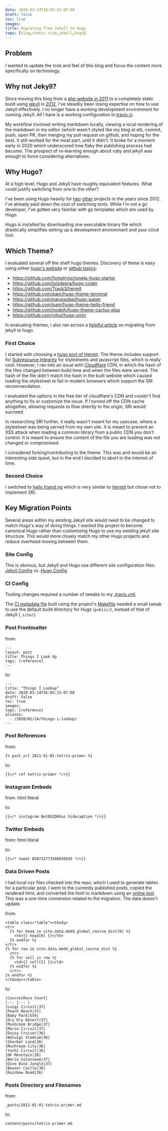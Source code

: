 ```yaml
---
date: 2020-03-14T16:03:13-07:00
draft: false
toc: true
images:
title: Migrating from Jekyll to Hugo
tags: [blog,static-site,jekyll,hugo]
---
```


## Problem

I wanted to update the look and feel of this blog and focus the content more specifically on technology.

## Why not Jekyll?

Since moving this blog from a [php website in 2011][1] to a completely static build using [jekyll][0] in [2012][2], I've steadily been losing expertise on how to use Jekyll effectively. I no longer have a working development environment for running Jekyll. All I have is a working configuration in [travis ci][3].

My workflow involved writing markdown locally, viewing a local rendering of the markdown in my editor (which wasn't styled like my blog at all), commit, push, open PR, then merging my pull request on github, and hoping for the best. It still worked for the most part, until it didn't. It broke for a moment early in 2020 which underscored how flaky the publishing process had become. The prospect of re-learning enough about ruby and jekyll was enough to force considering alternatives.

## Why Hugo?

At a high level, Hugo and Jekyll have roughly equivalent features. What could justify switching from one to the other?

I've been using Hugo heavily for [two][5] [other][6] projects in the years since 2012. I've already paid down the cost of switching tools. While I'm not a go developer, I've gotten very familiar with go templates which are used by Hugo.

Hugo is installed by downloading one executable binary file which drastically simplifies setting up a development environment and your ci/cd tool.

## Which Theme?

I evaluated several off the shelf hugo themes. Discovery of these is easy using either [hugo's website][7] or [github topics][8]:

- https://github.com/forestryio/novela-hugo-starter
- https://github.com/luizdepra/hugo-coder
- https://github.com/Track3/hermit
- https://github.com/panr/hugo-theme-terminal
- https://github.com/nanxiaobei/hugo-paper
- https://github.com/panr/hugo-theme-hello-friend
- https://github.com/nodejh/hugo-theme-cactus-plus
- https://github.com/yihui/hugo-xmin

In evaluating themes, i also ran across a [helpful article][9] on migrating from jekyll to hugo.

### First Choice

I started with choosing a [hugo port of Hermit][16]. The theme includes support for [Subresource Integrity][17] for stylesheets and javascript files, which is really cool. However, I ran into an issue with [Cloudflare][18] CDN, in which the hash of the files changed between build time and when the files were served. The hash of the file didn't match the hash in the built website which caused loading the stylesheet to fail in modern browsers which support the SRI recommendation.

I evaluated the options in the free tier of cloudflare's CDN and couldn't find anything to fix or customize the issue. If I turned off the CDN cache altogether, allowing requests to flow directly to the origin, SRI would succeed.

In researching SRI further, it really wasn't meant for my usecase, where a stylesheet was being served from my own site. It is meant to prevent an XSS attack when loading a common library from a public CDN you don't control. It is meant to ensure the content of the file you are loading was not changed or compromised.

I considered forking/contributing to the theme. This was and would be an interesting side quest, but in the end I decided to abort in the interest of time.

### Second Choice

I switched to [hello friend ng][19] which is very similar to [Hermit][16] but chose not to implement SRI.

## Key Migration Points

Several areas within my existing Jekyll site would need to be changed to match Hugo's way of doing things. I wanted the project to become canonical Hugo rather than customizing Hugo to use my existing jekyll site structure. This would more closely match my other Hugo projects and reduce overhead moving between them.

### Site Config

This is obvious, but Jekyll and Hugo use different site configuration files. [Jekyll Config][11] vs. [Hugo Config][12]

### CI Config

Tooling changes required a number of tweaks to my [.travis.yml][13].

The [CI metadata file][15] built using the project's [Makefile][14] needed a small tweak to use the default build directory for Hugo (`public/`), instead of that of Jekyll (`_site/`).

### Post Frontmatter

from:
```
---
layout: post
title: Things I Look Up
tags: [reference]
---
```

to:

```
---
title: "Things I Lookup"
date: 2020-02-14T16:03:13-07:00
draft: false
toc: true
images:
tags: [reference]
aliases:
  - /2020/02/14/things-i-lookup/
---
```

### Post References

from:
```
{% post_url 2011-01-01-tetris-primer %}
```

to:
```
{{</* ref tetris-primer */>}}
```


### Instagram Embeds

from: html literal

to:
```
{{</* instagram BelDGZQHVaz hidecaption */>}}
```

### Twitter Embeds

from: html literal

to:

```
{{</* tweet 858732773586030593 */>}}
```

### Data Driven Posts

I had local csv files checked into the repo, which I used to generate tables for a particular post. I went to the currently published posts, copied the rendered html, and converted the html to markdown using an [online tool][20]. This was a one-time conversion related to the migration. The data doesn't update.

from:

```
<table class="table"><tbody>
<tr>
  {% for head in site.data.mkdd_global_course_dist[0] %}
    <th>{{ head[0] }}</th>
  {% endfor %}
</tr>
{% for row in site.data.mkdd_global_course_dist %}
  <tr>
  {% for cell in row %}
    <td>{{ cell[1] }}</td>
  {% endfor %}
  </tr>
{% endfor %}
</tbody></table>
```

to:

```
|Course|Race Count|
|--- |--- |
|Luigi Circuit|37|
|Peach Beach|37|
|Baby Park|554|
|Dry Dry Desert|37|
|Mushroom Bridge|37|
|Mario Circuit|37|
|Daisy Cruiser|36|
|Waluigi Stadium|36|
|Sherbet Land|36|
|Mushroom City|36|
|Yoshi Circuit|36|
|DK Mountain|36|
|Wario Colosseum|37|
|Dino Dino Jungle|37|
|Bowser Castle|36|
|Rainbow Road|36|
```

### Posts Directory and Filenames

from:
```
_posts/2011-01-01-tetris-primer.md
```

to:
```
content/posts/tetris-primer.md
```

  [0]: https://jekyllrb.com/
  [1]: https://web.archive.org/web/20110704022905/http://tomhummel.com/
  [2]: https://github.com/tphummel/blog/commit/2f94eeee423ae2385f0628e3cad76100549f3bec
  [3]: https://travis-ci.com/
  [4]: https://gohugo.io
  [5]: https://github.com/lapsrun/laps.run
  [6]: https://github.com/tphummel/data.tomhummel.com
  [7]: https://themes.gohugo.io/
  [8]: https://github.com/topics/hugo-theme?o=desc&s=stars
  [9]: https://hugothemes.gitlab.io/mainroad/post/migrate-from-jekyll/
  [10]: https://github.com/lapsrun/laps.run/blob/master/bin/deploy-preview-site.sh
  [11]: https://github.com/tphummel/blog/commit/17b813c8c981d5915fecd5d207de2c264bde2fbb#diff-aeb42283af8ef8e9da40ededd3ae2ab2
  [12]: https://github.com/tphummel/blog/blob/1ad3d9e24449557e2f710faf1c8353bd30607b9e/config.toml
  [13]: https://github.com/tphummel/blog/commit/17b813c8c981d5915fecd5d207de2c264bde2fbb#diff-354f30a63fb0907d4ad57269548329e3
  [14]: https://github.com/tphummel/blog/commit/17b813c8c981d5915fecd5d207de2c264bde2fbb#diff-b67911656ef5d18c4ae36cb6741b7965
  [15]: https://tomhummel.com/ci.json
  [16]: https://github.com/Track3/hermit
  [17]: https://developer.mozilla.org/en-US/docs/Web/Security/Subresource_Integrity
  [18]: https://cloudflare.com
  [19]: https://github.com/rhazdon/hugo-theme-hello-friend-ng
  [20]: https://jmalarcon.github.io/markdowntables/
